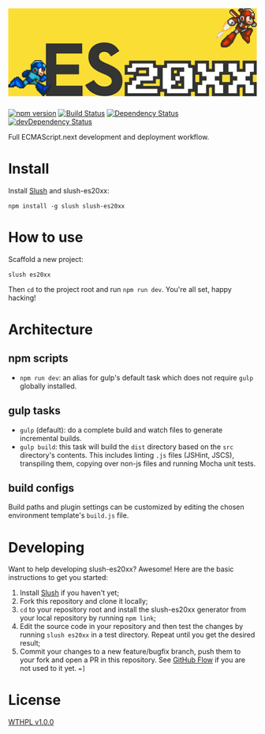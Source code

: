 # ![slush-es20xx logo](logo.png)
[![npm version](http://img.shields.io/npm/v/slush-es20xx.svg)](https://npmjs.org/package/slush-es20xx)
[![Build Status](http://img.shields.io/travis/es6rocks/slush-es20xx.svg)](https://travis-ci.org/es6rocks/slush-es20xx)
[![Dependency Status](http://img.shields.io/david/es6rocks/slush-es20xx.svg)](https://david-dm.org/es6rocks/slush-es20xx)
[![devDependency Status](http://img.shields.io/david/dev/es6rocks/slush-es20xx.svg)](https://david-dm.org/es6rocks/slush-es20xx#info=devDependencies)

Full ECMAScript.next development and deployment workflow.

# Install

Install [Slush](https://slushjs.github.io/) and slush-es20xx:

```
npm install -g slush slush-es20xx
```

# How to use

Scaffold a new project:

```
slush es20xx
```

Then `cd` to the project root and run `npm run dev`. You're all set, happy hacking!

# Architecture

## npm scripts

- `npm run dev`: an alias for gulp's default task which does not require `gulp` globally installed.

## gulp tasks

- `gulp` (default): do a complete build and watch files to generate incremental builds.
- `gulp build`: this task will build the `dist` directory based on the `src` directory's contents. This includes linting `.js` files (JSHint, JSCS), transpiling them, copying over non-js files and running Mocha unit tests.

## build configs

Build paths and plugin settings can be customized by editing the chosen environment template's `build.js` file.

# Developing

Want to help developing slush-es20xx? Awesome! Here are the basic instructions to get you started:

1. Install [Slush](https://github.com/slushjs/slush) if you haven't yet;
1. Fork this repository and clone it locally;
1. `cd` to your repository root and install the slush-es20xx generator from your local repository by running `npm link`;
1. Edit the source code in your repository and then test the changes by running `slush es20xx` in a test directory. Repeat until you get the desired result;
1. Commit your changes to a new feature/bugfix branch, push them to your fork and open a PR in this repository. See [GitHub Flow](https://guides.github.com/introduction/flow/index.html) if you are not used to it yet. `=]`

# License

[WTHPL v1.0.0](LICENSE)
